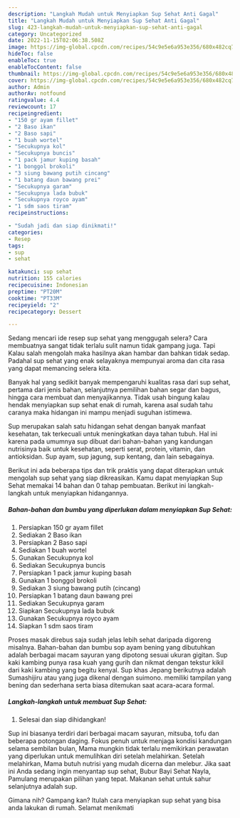 ```yaml
---
description: "Langkah Mudah untuk Menyiapkan Sup Sehat Anti Gagal"
title: "Langkah Mudah untuk Menyiapkan Sup Sehat Anti Gagal"
slug: 423-langkah-mudah-untuk-menyiapkan-sup-sehat-anti-gagal
category: Uncategorized
date: 2022-11-15T02:06:38.508Z
image: https://img-global.cpcdn.com/recipes/54c9e5e6a953e356/680x482cq70/sup-sehat-foto-resep-utama.jpg
hideToc: false
enableToc: true
enableTocContent: false
thumbnail: https://img-global.cpcdn.com/recipes/54c9e5e6a953e356/680x482cq70/sup-sehat-foto-resep-utama.jpg
cover: https://img-global.cpcdn.com/recipes/54c9e5e6a953e356/680x482cq70/sup-sehat-foto-resep-utama.jpg
author: Admin
authorAv: notfound
ratingvalue: 4.4
reviewcount: 17
recipeingredient:
- "150 gr ayam fillet"
- "2 Baso ikan"
- "2 Baso sapi"
- "1 buah wortel"
- "Secukupnya kol"
- "Secukupnya buncis"
- "1 pack jamur kuping basah"
- "1 bonggol brokoli"
- "3 siung bawang putih cincang"
- "1 batang daun bawang prei"
- "Secukupnya garam"
- "Secukupnya lada bubuk"
- "Secukupnya royco ayam"
- "1 sdm saos tiram"
recipeinstructions:

- "Sudah jadi dan siap dinikmati!"
categories:
- Resep
tags:
- sup
- sehat

katakunci: sup sehat 
nutrition: 155 calories
recipecuisine: Indonesian
preptime: "PT20M"
cooktime: "PT33M"
recipeyield: "2"
recipecategory: Dessert

---
```



Sedang mencari ide resep sup sehat yang menggugah selera? Cara membuatnya sangat tidak terlalu sulit namun tidak gampang juga. Tapi Kalau salah mengolah maka hasilnya akan hambar dan bahkan tidak sedap. Padahal sup sehat yang enak selayaknya mempunyai aroma dan cita rasa yang dapat memancing selera kita.


Banyak hal yang sedikit banyak mempengaruhi kualitas rasa dari sup sehat, pertama dari jenis bahan, selanjutnya pemilihan bahan segar dan bagus, hingga cara membuat dan menyajikannya. Tidak usah bingung kalau hendak menyiapkan sup sehat enak di rumah, karena asal sudah tahu caranya maka hidangan ini mampu menjadi suguhan istimewa.

Sup merupakan salah satu hidangan sehat dengan banyak manfaat kesehatan, tak terkecuali untuk meningkatkan daya tahan tubuh. Hal ini karena pada umumnya sup dibuat dari bahan-bahan yang kandungan nutrisinya baik untuk kesehatan, seperti serat, protein, vitamin, dan antioksidan. Sup ayam, sup jagung, sup kentang, dan lain sebagainya.


Berikut ini ada beberapa tips dan trik praktis yang dapat diterapkan untuk mengolah sup sehat yang siap dikreasikan. Kamu dapat menyiapkan Sup Sehat memakai 14 bahan dan 0 tahap pembuatan. Berikut ini langkah-langkah untuk menyiapkan hidangannya.

<!--inarticleads1-->

##### Bahan-bahan dan bumbu yang diperlukan dalam menyiapkan Sup Sehat:

1. Persiapkan 150 gr ayam fillet
1. Sediakan 2 Baso ikan
1. Persiapkan 2 Baso sapi
1. Sediakan 1 buah wortel
1. Gunakan Secukupnya kol
1. Sediakan Secukupnya buncis
1. Persiapkan 1 pack jamur kuping basah
1. Gunakan 1 bonggol brokoli
1. Sediakan 3 siung bawang putih (cincang)
1. Persiapkan 1 batang daun bawang prei
1. Sediakan Secukupnya garam
1. Siapkan Secukupnya lada bubuk
1. Gunakan Secukupnya royco ayam
1. Siapkan 1 sdm saos tiram


Proses masak direbus saja sudah jelas lebih sehat daripada digoreng misalnya. Bahan-bahan dan bumbu sop ayam bening yang dibutuhkan adalah berbagai macam sayuran yang dipotong sesuai ukuran gigitan. Sup kaki kambing punya rasa kuah yang gurih dan nikmat dengan tekstur kikil dari kaki kambing yang begitu kenyal. Sup khas Jepang berikutnya adalah Sumashijiru atau yang juga dikenal dengan suimono. memiliki tampilan yang bening dan sederhana serta biasa ditemukan saat acara-acara formal. 

<!--inarticleads2-->

##### Langkah-langkah untuk membuat Sup Sehat:


1. Selesai dan siap dihidangkan!

Sup ini biasanya terdiri dari berbagai macam sayuran, mitsuba, tofu dan beberapa potongan daging. Fokus penuh untuk menjaga kondisi kandungan selama sembilan bulan, Mama mungkin tidak terlalu memikirkan perawatan yang diperlukan untuk memulihkan diri setelah melahirkan. Setelah melahirkan, Mama butuh nutrisi yang mudah dicerna dan melebur. Jika saat ini Anda sedang ingin menyantap sup sehat, Bubur Bayi Sehat Nayla, Pamulang merupakan pilihan yang tepat. Makanan sehat untuk sahur selanjutnya adalah sup. 

Gimana nih? Gampang kan? Itulah cara menyiapkan sup sehat yang bisa anda lakukan di rumah. Selamat menikmati
